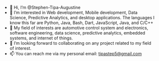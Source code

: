 - 👋 Hi, I’m @Stephen-Tipa-Augustine
- 👀 I’m interested in Web development, Mobile development, Data Science, Predictive Analytics, and desktop applications. The languages I know this far are Python, Java, Bash, Dart, JavaScript, Java, and C/C++
- 🌱 My field of interests are automotive control system and electronics, software engineering, data science, predictive analytics, embedded systems, and internet of things.
- 💞️ I’m looking forward to collaborating on any project related to my field of interest.
- 📫 You can reach me via my personal email: tipastep5@gmail.com

<!---
Stephen-Tipa-Augustine/Stephen-Tipa-Augustine is a ✨ special ✨ repository because its `README.md` (this file) appears on your GitHub profile.
You can click the Preview link to take a look at your changes.
--->
